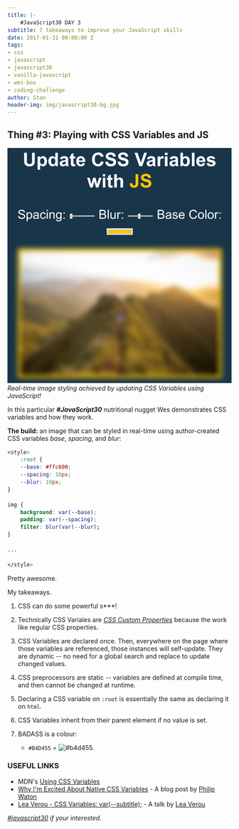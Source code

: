 ```yaml
---
title: |-
    #JavaScript30 DAY 3
subtitle: 7 takeaways to improve your JavaScript skills 
date: 2017-01-31 00:00:00 Z
tags:
- css
- javascript
- javascript30
- vanilla-javascript
- wes-bos
- coding-challenge
author: Stan
header-img: img/javascript30-bg.jpg
---
```


## Thing \#3: Playing with CSS Variables and JS

![Real-time image styling](/img/css-variables.png)
*Real-time image styling achieved by updating CSS Variables using JavaScript!*

In this particular ***#JavaScript30*** nutritional nugget Wes demonstrates CSS variables and how they work.

**The build:** an image that can be styled in real-time using author-created CSS variables *base*, *spacing*, and *blur*:

```css
<style>
    :root {
    --base: #ffc600;
    --spacing: 10px;
    --blur: 10px;
}

img {
    background: var(--base);
    padding: var(--spacing);
    filter: blur(var(--blur);
}

...

</style>
```

Pretty awesome.

My takeaways.

1. CSS can do some powerful s***!

2. Technically CSS Variales are <a href="https://drafts.csswg.org/css-variables/#defining-variables" target="_blank">*CSS Custom Properties*</a> because the work like regular CSS properties.

3. CSS Variables are declared once. Then, everywhere on the page where those variables are referenced, those instances will self-update. They are dynamic -- no need for a global search and replace to update changed values.

4. CSS preprocessors are static -- variables are defined at compile time, and then cannot be changed at runtime.

5. Declaring a CSS variable on `:root` is essentially the same as declaring it on `html`.

6. CSS Variables inherit from their parent element if no value is set.

7. BADASS is a colour:
    - `#B4D455` = ![#b4d455](http://placehold.it/15/b4d455/000000?text=+).


### USEFUL LINKS

- MDN's <a href="https://developer.mozilla.org/en-US/docs/Web/CSS/Using_CSS_variables" target="_blank">Using CSS Variables</a><br>
- <a href="https://philipwalton.com/articles/why-im-excited-about-native-css-variables/" target="_blank">Why I'm Excited About Native CSS Variables</a> - A blog post by <a href="https://twitter.com/philwalton" target="_blank">Philip Waton</a><br>
- <a href="https://www.youtube.com/watch?v=2an6-WVPuJU" target="_blank">Lea Verou - CSS Variables: var(--subtitle);</a> - A talk by <a href="https://twitter.com/LeaVerou" target="_blank">Lea Verou</a>  



*[#javascript30](http://javascript30.com) if your interested.*





